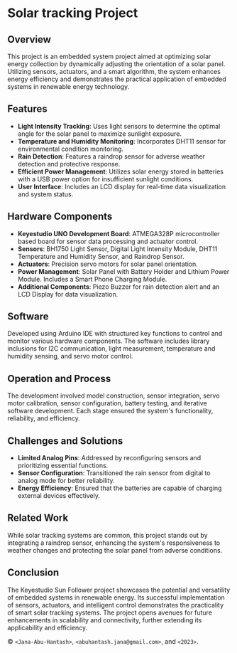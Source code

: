 # Solar tracking Project

## Overview
This project is an embedded system project aimed at optimizing solar energy collection by dynamically adjusting the orientation of a solar panel. Utilizing sensors, actuators, and a smart algorithm, the system enhances energy efficiency and demonstrates the practical application of embedded systems in renewable energy technology.

## Features
- **Light Intensity Tracking**: Uses light sensors to determine the optimal angle for the solar panel to maximize sunlight exposure.
- **Temperature and Humidity Monitoring**: Incorporates DHT11 sensor for environmental condition monitoring.
- **Rain Detection**: Features a raindrop sensor for adverse weather detection and protective response.
- **Efficient Power Management**: Utilizes solar energy stored in batteries with a USB power option for insufficient sunlight conditions.
- **User Interface**: Includes an LCD display for real-time data visualization and system status.

## Hardware Components
- **Keyestudio UNO Development Board**: ATMEGA328P microcontroller based board for sensor data processing and actuator control.
- **Sensors**: BH1750 Light Sensor, Digital Light Intensity Module, DHT11 Temperature and Humidity Sensor, and Raindrop Sensor.
- **Actuators**: Precision servo motors for solar panel orientation.
- **Power Management**: Solar Panel with Battery Holder and Lithium Power Module. Includes a Smart Phone Charging Module.
- **Additional Components**: Piezo Buzzer for rain detection alert and an LCD Display for data visualization.

## Software
Developed using Arduino IDE with structured key functions to control and monitor various hardware components. The software includes library inclusions for I2C communication, light measurement, temperature and humidity sensing, and servo motor control.

## Operation and Process
The development involved model construction, sensor integration, servo motor calibration, sensor configuration, battery testing, and iterative software development. Each stage ensured the system's functionality, reliability, and efficiency.

## Challenges and Solutions
- **Limited Analog Pins**: Addressed by reconfiguring sensors and prioritizing essential functions.
- **Sensor Configuration**: Transitioned the rain sensor from digital to analog mode for better reliability.
- **Energy Efficiency**: Ensured that the batteries are capable of charging external devices effectively.

## Related Work
While solar tracking systems are common, this project stands out by integrating a raindrop sensor, enhancing the system's responsiveness to weather changes and protecting the solar panel from adverse conditions.

## Conclusion
The Keyestudio Sun Follower project showcases the potential and versatility of embedded systems in renewable energy. Its successful implementation of sensors, actuators, and intelligent control demonstrates the practicality of smart solar tracking systems. The project opens avenues for future enhancements in scalability and connectivity, further extending its applicability and efficiency.

© `<Jana-Abu-Hantash>`, `<abuhantash.jana@gmail.com>`, and `<2023>`.
